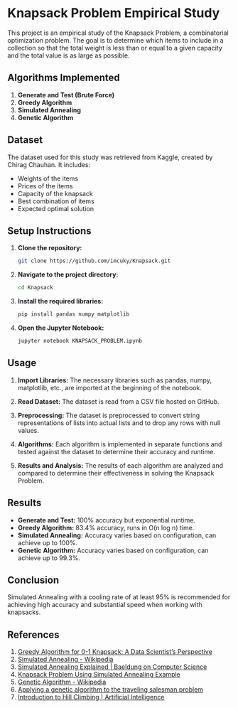 # Knapsack Problem Empirical Study

This project is an empirical study of the Knapsack Problem, a combinatorial optimization problem. The goal is to determine which items to include in a collection so that the total weight is less than or equal to a given capacity and the total value is as large as possible.

## Algorithms Implemented

1. **Generate and Test (Brute Force)**
2. **Greedy Algorithm**
3. **Simulated Annealing**
4. **Genetic Algorithm**

## Dataset

The dataset used for this study was retrieved from Kaggle, created by Chirag Chauhan. It includes:
- Weights of the items
- Prices of the items
- Capacity of the knapsack
- Best combination of items
- Expected optimal solution

## Setup Instructions

1. **Clone the repository:**
    ```bash
    git clone https://github.com/imcuky/Knapsack.git
    ```

2. **Navigate to the project directory:**
    ```bash
    cd Knapsack
    ```

3. **Install the required libraries:**
    ```bash
    pip install pandas numpy matplotlib
    ```

4. **Open the Jupyter Notebook:**
    ```bash
    jupyter notebook KNAPSACK_PROBLEM.ipynb
    ```

## Usage

1. **Import Libraries:**
    The necessary libraries such as pandas, numpy, matplotlib, etc., are imported at the beginning of the notebook.

2. **Read Dataset:**
    The dataset is read from a CSV file hosted on GitHub.

3. **Preprocessing:**
    The dataset is preprocessed to convert string representations of lists into actual lists and to drop any rows with null values.

4. **Algorithms:**
    Each algorithm is implemented in separate functions and tested against the dataset to determine their accuracy and runtime.

5. **Results and Analysis:**
    The results of each algorithm are analyzed and compared to determine their effectiveness in solving the Knapsack Problem.

## Results

- **Generate and Test:** 100% accuracy but exponential runtime.
- **Greedy Algorithm:** 83.4% accuracy, runs in O(n log n) time.
- **Simulated Annealing:** Accuracy varies based on configuration, can achieve up to 100%.
- **Genetic Algorithm:** Accuracy varies based on configuration, can achieve up to 99.3%.

## Conclusion

Simulated Annealing with a cooling rate of at least 95% is recommended for achieving high accuracy and substantial speed when working with knapsacks.

## References

1. [Greedy Algorithm for 0-1 Knapsack: A Data Scientist’s Perspective](https://saturncloud.io/blog/greedy-algorithm-for-01-knapsack-a-data-scientists-perspective/)
2. [Simulated Annealing - Wikipedia](https://en.wikipedia.org/wiki/Simulated_annealing)
3. [Simulated Annealing Explained | Baeldung on Computer Science](https://www.baeldung.com/cs/simulated-annealing)
4. [Knapsack Problem Using Simulated Annealing Example](https://jamesmccaffrey.wordpress.com/2021/12/17/knapsack-problem-using-simulated-annealing-example/)
5. [Genetic Algorithm - Wikipedia](https://en.wikipedia.org/wiki/Genetic_algorithm)
6. [Applying a genetic algorithm to the traveling salesman problem](https://www.theprojectspot.com/tutorial-post/applying-a-genetic-algorithm-to-the-travelling-salesman-problem/5)
7. [Introduction to Hill Climbing | Artificial Intelligence](https://www.geeksforgeeks.org/introduction-hill-climbing-artificial-intelligence/)
